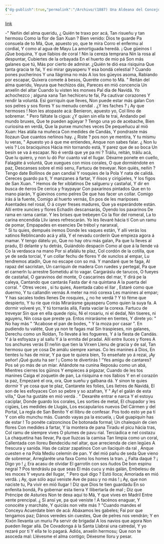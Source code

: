 ```yaml
---
{"dg-publish":true,"permalink":"/Archivo/(1887) Una Aldeana del Concejo de Gijón al Principe de Asturias/","tags":["#Siglo_19","central","a1887","Xosé_Caveda","escrito","Gijón","poema"]}
---
```


[link](https://asturies.com/cavedaynava/aldeana.txt)
  
-" Neñin del alma queridu, 
¿ Quién te traxo por acá, 
Tan risueñu y tan hermosu 
Como la flor de San Xuan ? 
Bien venido: Dios te guarde 
Pa consuela de to Má, 
Que, apuesto yo, que te mira 
Corro el enfermu al cordial, 
Y como al agua de Mayu 
La amortiguada heredá.
¡ Que güeinos I ¡Que boquina, 
Y que llabios de coral ! 
Nin la cereza temprana 
Nin la rosa al despuntar, 
Cubiertes de la orbayada 
En el huerto de mio pá 
Son más galanes que tú, 
Más por cierto de admirar. 
¿Quién te dió esa risiquina 
Que tanta gracia te fai, 
Y esi mirar gayasperu 
Y esa bondá celestial ? 
Cuando pones pucherinos 
Y una llágrima no más 
A los tos güeyos asoma, 
Rabiando por escapar,
Quixera comete á besos, 
Queréte como to Má.
" Reitán del alma queridu, 
Veyura que hechizos dás, 
Pareces en mió concencia 
Un anxelín del altar 
Cuando lu visten les monxes 
Pal día de Navidá. 
Yo achochezco ; alguna xana 
Tan hechiceru te fai, 
Pa cautivar corazones 
Y rendir la voluntá. 
Esi gorriquín que lleves, 
Non puede estar más galan 
Con sos pelres y sos flores 
Y su menudu cendal .
¿Y les faches ? ¡ Ay que hermoses ! 
Non les atopaste acá: 
Benieron, apuesto yo, 
Col llino de sobremar.
" Pero fáltate la cigua:
¿Y quien sin ella te trai, 
Andando pel mundo bruxes, 
Que te pueden agüeyar ? 
Tengo una yo de acebache, 
Bien curiosina en verdá, 
Que la punxe munches veces
De pequeñucu al mió Xuan: 
Has atála na muñeca 
Con medides de Candás, 
Y pondraste más llozaun 
Que cuantos neñinos hay. 
¿ Riste ? pos non ye mentira, 
Y tu mismu lu veras,
" Apuesto yo á que me entiendes, 
Anque non sabes falar. 
¿ Non lu veis ? Los braciquinos 
Hácia min tornando está, 
Y parez que de so boca 
Un besín se va á escapar. 
No é verdá que ye pa mí ? 
Tráilu, reitán, tráilu acá, 
Que lu quiero, y non lu dó 
Por cuanto val el llugar. 
Déxame ponete en cuello, 
Falagáte á voluntá, 
Que xuegues con mios corales, 
O que dormiéndote en paz, 
Descanses sobre el mió senu,
Fartucu de treveyar. 
Non quiés, neñin ? Tengo date 
Bollinos de pan candial 
Y rosquies de la Pola 
Y nata de calidá. 
Cereces guardo pa ti, 
Y manzanes á fartar, 
Y ñisos y cirigüeles, 
Y los figos de San Xuan.
" Hemos de fer xiblatinos 
De salgueru y castañal, 
Y dir en busca de ñeros 
De cerica y fraypayar 
Con paxarinos pintados 
Que en to mano piarán, 
Y güevinos como pelres 
De que has facer un collar. 
Comigo irás á la fuente, 
Comigo al huerto vernás, 
En pos de les mariposes 
Asentades nel rosal,
O á coyer freses madures,
Que ya esperándote están. 
Allí entre xuncies y flores 
Echadín descansarás, 
Oyendo los paxarinos 
De rama en rama cantar. 
Y les brises que trebeyen 
Co la flor del romeral, 
La to carina encendida 
Lliv ianes refrescarán. 
Yo les llevaré hácia tí 
Con un ramu de pomar, 
Empapades en esencies 
De trébol y naranxal,  
" Si tu quies, dempués iremos 
Donde les vaques están, 
Y allí verás los xatinos 
Reblincando acá y allá, 
Y el nevadu corderín 
Que empieza agora á mamar. 
Y tengo dátelu yo, 
Que no hay otru más galan, 
Pa que lu lleves al pradu, 
El delante y tu detrás, 
Guiándolo despacín 
Como al que á la llende vá 
Co la verdasca na mano 
Por si afalálu te plaz,
Col cordón de la cotilla, 
que ye de seda torcial,
Y un collar fechu de flores 
Y de xunclos al empar, 
Lu tendremos atadín,
Que no escape con so má. 
Y mandaré que te faga, 
Al rapaz del sacristan, 
Un carriquin de madera 
Con ruedes y pertegal, 
Pa que el carnerln lu arrestre 
Sometidu al to vagar. 
Cargaráslu de tarucos, 
O fueyes de castañal, 
O garavinos del monte, 
O cascarines del mar,
Y dirá pe la caleya,
Cantando que cantarás 
Fasta dar é na quintana 
A la puerta del corral.
" Otres veces , si tu quies, 
Asentada cabo el llar , 
Estaré como que duermo,
Y tu callandín vernás 
A meter na mió corexa 
Les manines al empar; 
Y has sacales todes llenes 
De rosquies, ¿ no he verdá ? 
Y tó féme que despierto, 
Y tu ríe que rirás 
Mirarásme gayasperu 
Como quien la suya fa. 
A dormir volveré yo, 
Y tú tornarás allá, 
Fasta vaciar la corexa. 
Fartucu de treveyar 
Sin que en ella quede ripiu, 
Ni el rosariu, ni el dedal, 
Nin tiseres, ni aguyeru, 
Nin cosa que preste ya. 
Entos mirarásme en tientes, 
Y direte yo: " No hay más " 
“Acabose el pan de bodes, 
" Y la moza por casar ".
En pudiendo tu valéte, 
Que ya non te fagas mal 
Sin traspieses, nin galanes, 
Derechu como un Roldan, 
To llevate á les fogueres,
Y á la fiesta de Candás.
Y á la esfoyaza y al sallu
Y á la ermita del pradal.
Allí entre lluces y flores
A tos anchures verás
El neñin que tien la Virxen
LIenu de gracia y de sal,
Tan hermosu que ye cosa 
De amálu siempre xamas.
Co les manines á Dios,
En tientes lu has de mirar,
Y pa que te quiera bien,
To enseñate yo á rezai,
¡Ay señor! ¡Qué gustu ha ser !
¡ Como te divertirás !
 “Yes amigu de cantares?
Pos sé yo más de un miar.
Añándote na cunina
Reposáu como un abá,
Mientres cierres los güinos
Y empieces á pigazar, 
Cuando de les tos manines 
Caiga el zoquetin de pan, 
La risiquina e nos llabios 
Y en el corazón la paz, 
Empezaré el ora, ora, 
Que sueñu y galbana dá. 
Y sinon te quies dormir 
Y ye cosa que te plaz, 
Cantarete les folies, 
Les lletres de Navidá, 
El son de les esfoyaces 
Con so pebre y so azafran, 
Y " Ay! el galán de esta villa," 
Que ha gustáte en mió verdá .
" Dexaréte entrar e narca 
Y el estoyu caciplar, 
Donde guardo los corales, 
Les sorties de metal, 
El chupador y les cigües, 
Les medides de Llugás, 
Los escapularios nuevos 
Del Cármen y del Portal, 
La regla de San Benito 
Y el llibru de confesar. 
Pos todo esto ye pa tí 
Y con ello munchu más.
 Cuando vayas pa la escuela, 
¡ Qué guapiquín has de estar !
To ponéte calzoncinos
De botonada formal; 
Un chalequín de cien flores 
Con medides á fartar, 
Y la montera de pana 
Tiradu el picu hácia tras, 
Col ramu de siempre vives 
O plumes de pavu rial. 
Terciadica e nel costazu 
La chaquetina has llevar, 
Pa que lluzcas la camisa 
Tan limpia como un coral, 
Callentada con lloreu 
Bendecidu nel altar, 
que arrecienda de cien legües 
A frescura y sanida. 
Has de calzar zapatinos 
Con un llaciquín da ral , 
Anque cuesten e na Pola 
Mediu celemín de pan. 
Y del mió pañu de seda 
Que vieno de sobremar, 
Arreglaréte una faxa 
Como los homes la tran. 
¿ Falta daqué ? ¡ Digo yo ! 
¿ Era acasu de olvidar 
El garrotín con sos ñudos 
De bon espinu negral ? 
Pos tendráslu pa que seas 
El más cucu y más galán, 
Embelesu de les moces 
Y veyura del llugar,
" Pero qué digo ? Estó lloca; 
Amoriada en mió verdá. 
¡ Ay, que sólo aquí veniste 
Ave de pasu y no más !
¡ Ay, que non naciste tu, 
Pa vivir en mió llugar ! 
Diz que Dios te tien guardadu 
En so enfenita bondá, 
Pa gobernar esta tierra 
Y llibertarla de mal ; 
Diz que Préncipe de Asturies 
Non te dexa aquí to Má, 
Y que vives en Madril 
Entre xente prencipal. 
¿ Si ansí ye, pa qué veniste
! A facénos enaguar,
Y conocéte y marcháte,
Y quiciás non véte más ?
 "Cuando mandes el Conceyu 
Acuerdate bien de acá: 
Abáxamos les gabeles; 
Fai por que tengamos paz; 
Dános veredes sin cuestes, 
Que de pelres nos vendrán; 
Y en Xixón llevanta un muriu 
Pa servir de brigadal 
A los navios que agora 
Non pueden llegar allá. 
De Covadonga á la Santa 
Llabrai una catredal, 
Y yo rezaré por ti 
Y ella te lo pagará. 
Adiós, anxelín hermosu; 
Que non te asoceda mal: 
Llévesme el alma contigo; 
Déxesme lloru y pesar.
